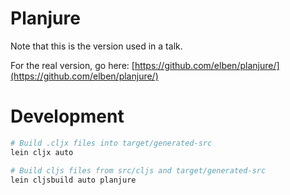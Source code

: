 # Planjure

Note that this is the version used in a talk.

For the real version, go here: [https://github.com/elben/planjure/](https://github.com/elben/planjure/)

# Development

```bash
# Build .cljx files into target/generated-src
lein cljx auto

# Build cljs files from src/cljs and target/generated-src
lein cljsbuild auto planjure
```
